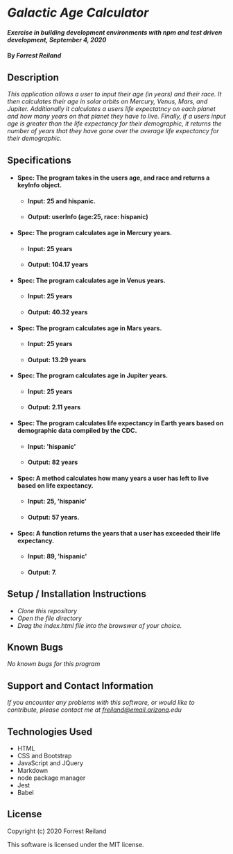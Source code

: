 # _Galactic Age Calculator_

#### _Exercise in building development environments with npm and test driven development, September 4, 2020_

#### By _Forrest Reiland_

## Description 

_This application allows a user to input their age (in years) and their race. It then calculates their age in solar orbits on Mercury, Venus, Mars, and Jupiter. Additionally it calculates a users life expectatncy on each planet and how many years on that planet they have to live. Finally, if a users input age is greater than the life expectancy for their demographic, it returns the number of years that they have gone over the average life expectancy for their demographic._

## Specifications

* #### **Spec**:  The program takes in the users age, and race and returns a keyInfo object.
  * #### **Input**: 25 and hispanic.
  * #### **Output**: userInfo (age:25, race: hispanic)

* #### **Spec**:  The program calculates age in Mercury years.
  * #### **Input**: 25 years
  * #### **Output**: 104.17 years

* #### **Spec**:  The program calculates age in Venus years.
  * #### **Input**: 25 years
  * #### **Output**: 40.32 years

* #### **Spec**:  The program calculates age in Mars years.
  * #### **Input**: 25 years
  * #### **Output**: 13.29 years

* #### **Spec**:  The program calculates age in Jupiter years.
  * #### **Input**: 25 years
  * #### **Output**: 2.11 years

* #### **Spec**:  The program calculates life expectancy in Earth years based on demographic data compiled by the CDC.
  * #### **Input**: 'hispanic'
  * #### **Output**: 82 years

* #### **Spec**:  A method calculates how many years a user has left to live based on life expectancy.
  * #### **Input**: 25, 'hispanic'
  * #### **Output**: 57 years.

* #### **Spec**:  A function returns the years that a user has exceeded their life expectancy.
  * #### **Input**: 89, 'hispanic'
  * #### **Output**: 7.

## Setup / Installation Instructions

* _Clone this repository_
* _Open the file directory_
* _Drag the index.html file into the browswer of your choice._

## Known Bugs

_No known bugs for this program_

## Support and Contact Information

_If you encounter any problems with this software, or would like to contribute, please contact me at freiland@email.arizona.edu_

## Technologies Used

* HTML
* CSS and Bootstrap
* JavaScript and JQuery
* Markdown 
* node package manager
* Jest
* Babel 

## License 

Copyright (c) 2020 Forrest Reiland

This software is licensed under the MIT license.